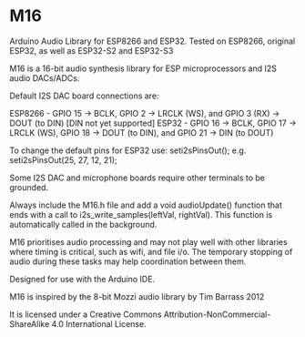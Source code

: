# M16
Arduino Audio Library for ESP8266 and ESP32. 
Tested on ESP8266, original ESP32, as well as ESP32-S2 and ESP32-S3

M16 is a 16-bit audio synthesis library for ESP microprocessors and I2S audio DACs/ADCs.

Default I2S DAC board connections are:

ESP8266 - GPIO 15 -> BCLK, GPIO 2 -> LRCLK (WS), and GPIO 3 (RX) -> DOUT (to DIN) [DIN not yet supported]
ESP32 - GPIO 16 -> BCLK, GPIO 17 -> LRCLK (WS), GPIO 18 -> DOUT (to DIN), and GPIO 21 -> DIN (to DOUT)

To change the default pins for ESP32 use: seti2sPinsOut(); 
e.g. seti2sPinsOut(25, 27, 12, 21);

Some I2S DAC and microphone boards require other terminals to be grounded.

Always include the M16.h file and add a void audioUpdate() function that ends with a call to i2s_write_samples(leftVal, rightVal). This function is automatically called in the background.

M16 prioritises audio processing and may not play well with other libraries where timing is critical, such as wifi, and file i/o. The temporary stopping of audio during these tasks may help coordination between them.

Designed for use with the Arduino IDE.

M16 is inspired by the 8-bit Mozzi audio library by Tim Barrass 2012

It is licensed under a Creative Commons Attribution-NonCommercial-ShareAlike 4.0 International License.
